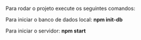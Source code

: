 <p>Para rodar o projeto execute os seguintes comandos:</p>

<p>Para iniciar o banco de dados local: <b>npm init-db</b></p>
<p>Para iniciar o servidor: <b>npm start</b></p>

